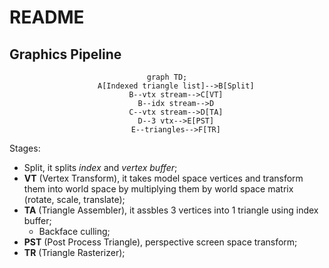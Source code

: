 # README

## Graphics Pipeline

<div style="text-align: center">

```mermaid
graph TD;
	A[Indexed triangle list]-->B[Split]
	B--vtx stream-->C[VT]
	B--idx stream-->D
	C--vtx stream-->D[TA]
	D--3 vtx-->E[PST]
	E--triangles-->F[TR]
```

</div>

Stages:

- Split, it splits _index_ and _vertex buffer_;
- **VT** (Vertex Transform), it takes model space vertices and transform them into world space by multiplying them by world space matrix (rotate, scale, translate);
- **TA** (Triangle Assembler), it assbles 3 vertices into 1 triangle using index buffer;
  - Backface culling;
- **PST** (Post Process Triangle), perspective screen space transform;
- **TR** (Triangle Rasterizer);
